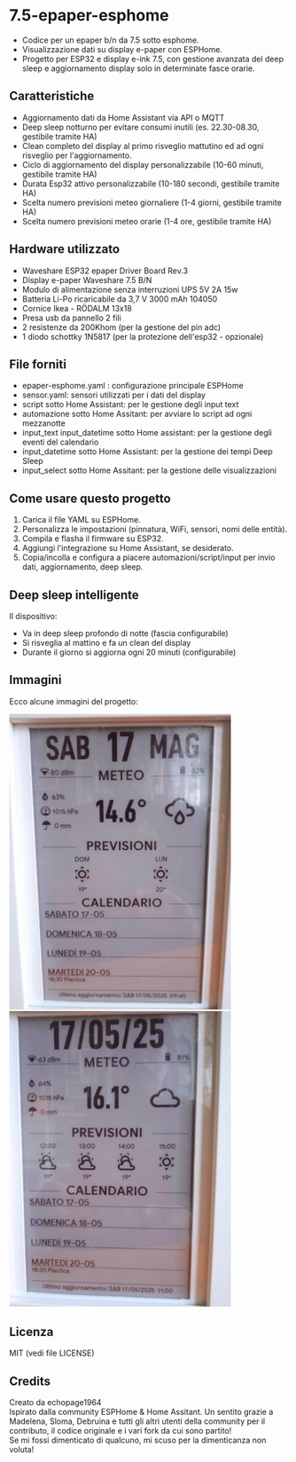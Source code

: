 # 7.5-epaper-esphome
- Codice per un epaper b/n da 7.5 sotto esphome.
- Visualizzazione dati su display e-paper con ESPHome.
- Progetto per ESP32 e display e-ink 7.5, con gestione avanzata del deep sleep e aggiornamento display solo in determinate fasce orarie.

## Caratteristiche
- Aggiornamento dati da Home Assistant via API o MQTT
- Deep sleep notturno per evitare consumi inutili (es. 22.30-08.30, gestibile tramite HA)
- Clean completo del display al primo risveglio mattutino ed ad ogni risveglio per l'aggiornamento.
- Ciclo di aggiornamento del display personalizzabile (10-60 minuti, gestibile tramite HA)
- Durata Esp32 attivo personalizzabile (10-180 secondi, gestibile tramite HA)
- Scelta numero previsioni meteo giornaliere (1-4 giorni, gestibile tramite HA)
- Scelta numero previsioni meteo orarie (1-4 ore, gestibile tramite HA)

## Hardware utilizzato
- Waveshare ESP32 epaper Driver Board Rev.3
- Display e-paper Waveshare 7.5 B/N
- Modulo di alimentazione senza interruzioni UPS 5V 2A 15w
- Batteria Li-Po ricaricabile da 3,7 V 3000 mAh 104050
- Cornice Ikea - RÖDALM 13x18
- Presa usb da pannello 2 fili
- 2 resistenze da 200Khom (per la gestione del pin adc)
- 1 diodo schottky 1N5817 (per la protezione dell'esp32 - opzionale)

## File forniti
- epaper-esphome.yaml : configurazione principale ESPHome
- sensor.yaml: sensori utilizzati per i dati del display
- script sotto Home Assistant: per le gestione degli input text
- automazione sotto Home Assitant: per avviare lo script ad ogni mezzanotte 
- input_text input_datetime sotto Home assistant: per la gestione degli eventi del calendario
- input_datetime sotto Home Assistant: per la gestione dei tempi Deep Sleep
- input_select sotto Home Assitant: per la gestione delle visualizzazioni

## Come usare questo progetto
1. Carica il file YAML su ESPHome.
2. Personalizza le impostazioni (pinnatura, WiFi, sensori, nomi delle entità).
3. Compila e flasha il firmware su ESP32.
4. Aggiungi l'integrazione su Home Assistant, se desiderato.
5. Copia/incolla e configura a piacere automazioni/script/input per invio dati, aggiornamento, deep sleep.

## Deep sleep intelligente
Il dispositivo:
- Va in deep sleep profondo di notte (fascia configurabile)
- Si risveglia al mattino e fa un clean del display
- Durante il giorno si aggiorna ogni 20 minuti (configurabile)

## Immagini
Ecco alcune immagini del progetto:

<p float="left">
  <img src="images/1.jpg" width="400" alt="Immagine 1" />
  <img src="images/2.jpg" width="400" alt="Immagine 2" />
</p>

## Licenza
MIT (vedi file LICENSE)

## Credits
Creato da echopage1964  
Ispirato dalla community ESPHome & Home Assitant. Un sentito grazie a Madelena, Sloma, Debruina e tutti gli altri utenti della community per il contributo, il codice originale e i vari fork da cui sono partito!  
Se mi fossi dimenticato di qualcuno, mi scuso per la dimenticanza non voluta!

